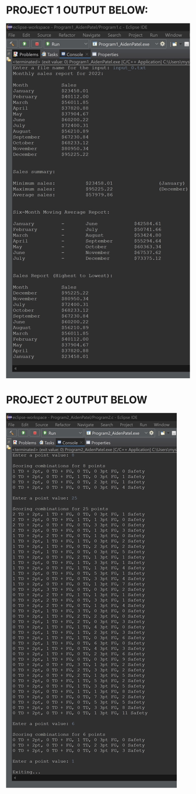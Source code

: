 # **PROJECT 1 OUTPUT BELOW:**

![Program 1 Output](Cprogram1/output.jpg "Program 1 Output")

# **PROJECT 2 OUTPUT BELOW**

![Program 2 Output](Cprogram2/output.jpg "Program 2 Output")